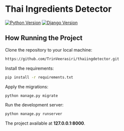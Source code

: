 # Thai Ingredients Detector

[![Python Version](https://img.shields.io/badge/python-3.7-brightgreen.svg)](https://python.org)
[![Django Version](https://img.shields.io/badge/django-2.1-brightgreen.svg)](https://djangoproject.com)

## How Running the Project

Clone the repository to your local machine:

```bash
https://github.com/TrinVeerasiri/thaiingdetector.git
```

Install the requirements:

```bash
pip install -r requirements.txt
```

Apply the migrations:

```bash
python manage.py migrate
```

Run the development server:

```bash
python manage.py runserver
```

The project available at **127.0.0.1:8000**.
